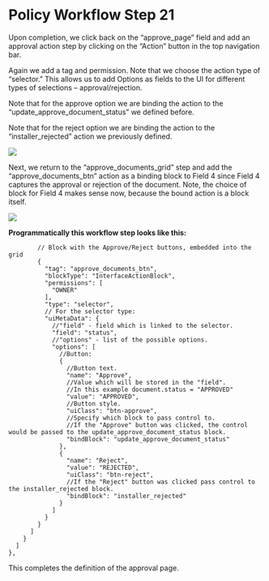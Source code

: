 # Policy Workflow Step 21

Upon completion, we click back on the “approve\_page” field and add an approval action step by clicking on the “Action” button in the top navigation bar.

Again we add a tag and permission. Note that we choose the action type of “selector.” This allows us to add Options as fields to the UI for different types of selections – approval/rejection.

Note that for the approve option we are binding the action to the “update\_approve\_document\_status” we defined before.

Note that for the reject option we are binding the action to the “installer\_rejected” action we previously defined.

![](https://i.imgur.com/qMY0via.png)

Next, we return to the “approve\_documents\_grid” step and add the “approve\_documents\_btn” action as a binding block to Field 4 since Field 4 captures the approval or rejection of the document. Note, the choice of block for Field 4 makes sense now, because the bound action is a block itself.

![](https://i.imgur.com/szoRpPF.png)

**Programmatically this workflow step looks like this:**

```
        // Block with the Approve/Reject buttons, embedded into the grid
        {
          "tag": "approve_documents_btn",
          "blockType": "InterfaceActionBlock",
          "permissions": [
            "OWNER"
          ],
          "type": "selector",
          // For the selector type:
          "uiMetaData": {
            //"field" - field which is linked to the selector.
            "field": "status",
            //"options" - list of the possible options.
            "options": [
              //Button:
              {
                //Button text.
                "name": "Approve",
                //Value which will be stored in the "field".
                //In this example document.status = "APPROVED"
                "value": "APPROVED",
                //Button style.
                "uiClass": "btn-approve",
                //Specify which block to pass control to.
                //If the "Approve" button was clicked, the control would be passed to the update_approve_document_status block.
                "bindBlock": "update_approve_document_status"
              },
              {
                "name": "Reject",
                "value": "REJECTED",
                "uiClass": "btn-reject",
                //If the "Reject" button was clicked pass control to the installer_rejected block.
                "bindBlock": "installer_rejected"
              }
            ]
          }
        }
      ]
    }
  ]
},
```

This completes the definition of the approval page.
